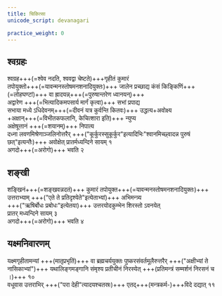 ```yaml
---
title: चिकित्सा
unicode_script: devanagari

practice_weight: 0
---
```


## श्वग्रहः

श्वग्रह+++(=श्वेव नदति, श्ववद्वा चेष्टते)+++गृहीतं कुमारं  
तपोयुक्तो+++(=यावन्मनस्तोषमनशनादियुक्तः)+++ जालेन प्रच्छाद्य कंसं किङ्किणिं+++(=लोहघण्टां)+++ वा ह्रादयन्न्+++(=पुरुषान्तरेण ध्वानयन्)+++  
अद्वारेण +++(=भित्यादिकमपसार्य मार्गं कृत्वा)+++ सभां प्रपाद्य  
सभाया मध्ये ऽधिदेवनम्+++(=दीवनं यत्र कुर्वन्ति कितवः)+++ उद्धत्य+अवोक्ष्य  
+अक्षान्+++(=विभीतकफलानि, केचित्शारा इति)+++ न्युप्य  
अक्षेषूत्तानं +++(=शयानम्)+++ निपात्य  
दध्ना लवणमिश्रेणाञ्जलिनोत्तरैर् +++("कूर्कुरस्सुकूर्कुर"इत्यादिभिः"श्वानमिच्छ्वादन्न पुरुषं छत्"इत्यन्तैः)+++ अवोक्षेत् प्रातर्मध्यन्दिने सायम् १  
अगदो+++(=अरोगो)+++ भवति २

## शङ्खी

शङ्खिनं+++(=शङ्खवन्नदतं)+++ कुमारं तपोयुक्त+++(=यावन्मनस्तोषमनशनादियुक्तः)+++  
उत्तराभ्याम् +++("एते ते प्रतिदृश्येते"इत्येताभ्यां)+++ अभिमन्त्र्य  
+++("ऋषिर्बोधः प्रबोधः"इत्येतया)+++ उत्तरयोदकुम्भेन शिरस्तो ऽवनयेत्  
प्रातर् मध्यन्दिने सायम् ३  
अगदो+++(=अरोगो)+++ भवति ४

## यक्ष्मनिवारणम्
यक्ष्मगृहीतामन्यां +++(मातृप्रभृतिं)+++ वा ब्रह्मचर्ययुक्तः पुष्करसंवर्तमूलैरुत्तरैर् +++("अक्षीभ्यां ते नासिकाभ्यां")+++ यथालिङ्गमङ्गानि संमृश्य प्रतीचीनं निरस्येत् +++(प्रतिमन्त्रं सम्मर्शनं निरसनं च ।)+++ १०  
वधूवास उत्तराभिर् +++("परा देही"त्यादयश्चतस्रः)+++ एतद्+++(मन्त्रकर्म-)+++विदे दद्यात् ११